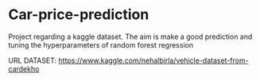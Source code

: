 # Car-price-prediction
Project regarding a kaggle dataset. The aim is make a good prediction and tuning the hyperparameters of random forest regression

URL DATASET:
https://www.kaggle.com/nehalbirla/vehicle-dataset-from-cardekho

